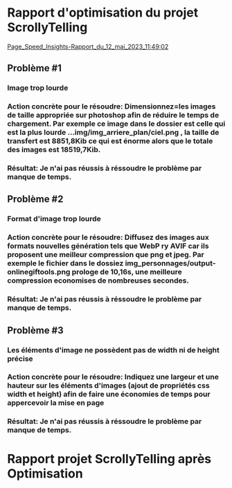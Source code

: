 
# Rapport d'optimisation du projet ScrollyTelling

[Page_Speed_Insights-Rapport_du_12_mai_2023_11:49:02](https://pagespeed.web.dev/analysis/https-penelope-m-github-io-morrisson_penelope_scrollytelling/vr8enrlfrs?form_factor=desktop)

## Problème #1
### Image trop lourde
### Action concrète pour le résoudre: Dimensionnez=les images de taille appropriée sur photoshop afin de réduire le temps de chargement. Par exemple ce image dans le dossier est celle qui est la plus lourde …img/img_arriere_plan/ciel.png , la taille de transfert est 8851,8Kib ce qui est énorme alors que le totale des images est 18519,7Kib.
### Résultat: Je n'ai pas réussis à réssoudre le problème par manque de temps.

## Problème #2
### Format d'image trop lourde
### Action concrète pour le résoudre: Diffusez des images aux formats nouvelles génération tels que WebP ry AVIF car ils proposent une meilleur compression que png et jpeg. Par exemple le fichier dans le dossiez img_personnages/output-onlinegiftools.png prologe de 10,16s, une meilleure compression economises de nombreuses secondes.
### Résultat: Je n'ai pas réussis à réssoudre le problème par manque de temps.


## Problème #3
### Les éléments d'image ne possèdent pas de width ni de height précise
### Action concrète pour le résoudre: Indiquez une largeur et une hauteur sur les éléments d'images (ajout de propriétés css width et height) afin de faire une économies de temps pour appercevoir la mise en page
### Résultat: Je n'ai pas réussis à réssoudre le problème par manque de temps.

# Rapport  projet ScrollyTelling après Optimisation